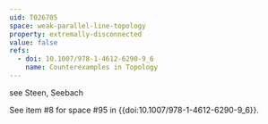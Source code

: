```yaml
---
uid: T026705
space: weak-parallel-line-topology
property: extremally-disconnected
value: false
refs:
  - doi: 10.1007/978-1-4612-6290-9_6
    name: Counterexamples in Topology
---
```

see Steen, Seebach

See item #8 for space #95 in {{doi:10.1007/978-1-4612-6290-9_6}}.
